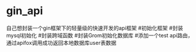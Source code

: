 # gin_api
自己想封装一个gin框架下的轻量级的快速开发的api框架
#初始化框架
#封装mysql初始化
#封装跨域函数
#封装Grom初始化数据库
#添加一个test api路由，通过apifox调用成功返回本地数据库user表数据
